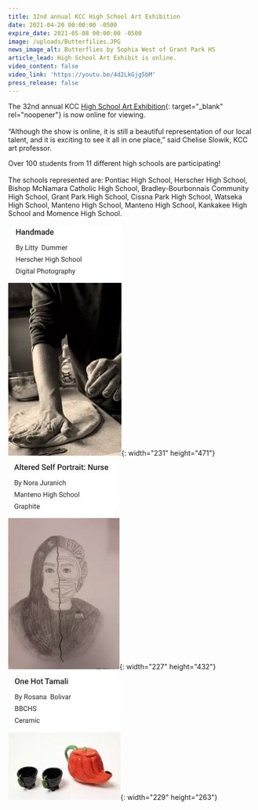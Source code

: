 ```yaml
---
title: 32nd annual KCC High School Art Exhibition
date: 2021-04-20 00:00:00 -0500
expire_date: 2021-05-08 00:00:00 -0500
image: /uploads/Butterfilies.JPG
news_image_alt: Butterflies by Sophia West of Grant Park HS
article_lead: High School Art Exhibit is online.
video_content: false
video_link: 'https://youtu.be/4d2LkGjg5bM'
press_release: false
---
```

The 32nd annual KCC [High School Art Exhibition](https://padlet.com/embed/m59d8sxmgt8d8ula){: target="_blank" rel="noopener"}&nbsp;is now online for viewing.<br><br>“Although the show is online, it is still a beautiful representation of our local talent, and it is exciting to see it all in one place,” said Chelise Slowik, KCC art professor.

Over 100 students from 11 different high schools are participating\!&nbsp;<br><br>The schools represented are: Pontiac High School, Herscher High School, Bishop McNamara Catholic High School, Bradley-Bourbonnais Community High School, Grant Park High School, Cissna Park High School, Watseka High School, Manteno High School, Manteno High School, Kankakee High School and Momence High School.

![](/uploads/Handmade.JPG){: width="231" height="471"}![](/uploads/AlteredSelfPortrait.JPG){: width="227" height="432"}![](/uploads/OneHotTamale.JPG){: width="229" height="263"}

&nbsp;

